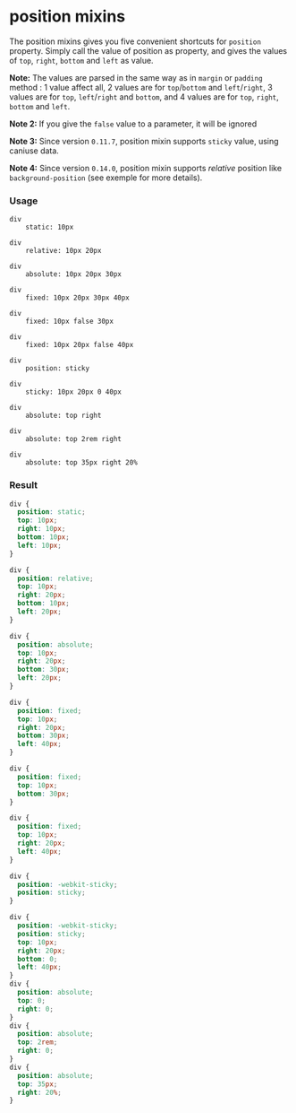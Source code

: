 # position mixins

The position mixins gives you five convenient shortcuts for `position` property.
Simply call the value of position as property, and gives the values of `top`, `right`, `bottom` and `left` as value.

**Note:** The values are parsed in the same way as in `margin` or `padding` method : 1 value affect all, 2 values are for `top`/`bottom` and `left`/`right`, 3 values are for `top`, `left`/`right` and `bottom`, and 4 values are for `top`, `right`, `bottom` and `left`.

**Note 2:** If you give the `false` value to a parameter, it will be ignored

**Note 3:** Since version `0.11.7`, position mixin supports `sticky` value, using caniuse data.

**Note 4:** Since version `0.14.0`, position mixin supports _relative_ position like `background-position` (see exemple for more details).

### Usage

```stylus
div
    static: 10px

div
    relative: 10px 20px

div
    absolute: 10px 20px 30px

div
    fixed: 10px 20px 30px 40px

div
    fixed: 10px false 30px

div
    fixed: 10px 20px false 40px

div
    position: sticky

div
    sticky: 10px 20px 0 40px

div
    absolute: top right

div
    absolute: top 2rem right

div
    absolute: top 35px right 20%
```

### Result

```css
div {
  position: static;
  top: 10px;
  right: 10px;
  bottom: 10px;
  left: 10px;
}

div {
  position: relative;
  top: 10px;
  right: 20px;
  bottom: 10px;
  left: 20px;
}

div {
  position: absolute;
  top: 10px;
  right: 20px;
  bottom: 30px;
  left: 20px;
}

div {
  position: fixed;
  top: 10px;
  right: 20px;
  bottom: 30px;
  left: 40px;
}

div {
  position: fixed;
  top: 10px;
  bottom: 30px;
}

div {
  position: fixed;
  top: 10px;
  right: 20px;
  left: 40px;
}

div {
  position: -webkit-sticky;
  position: sticky;
}

div {
  position: -webkit-sticky;
  position: sticky;
  top: 10px;
  right: 20px;
  bottom: 0;
  left: 40px;
}
div {
  position: absolute;
  top: 0;
  right: 0;
}
div {
  position: absolute;
  top: 2rem;
  right: 0;
}
div {
  position: absolute;
  top: 35px;
  right: 20%;
}
```
